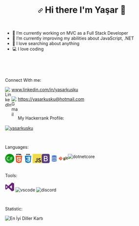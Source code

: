<h1 align="center" dir="auto"><a id="user-content--hi-there--" class="anchor" aria-hidden="true" href="#-hi-there--"><svg class="octicon octicon-link" viewBox="0 0 16 16" version="1.1" width="16" height="16" aria-hidden="true"><path fill-rule="evenodd" d="M7.775 3.275a.75.75 0 001.06 1.06l1.25-1.25a2 2 0 112.83 2.83l-2.5 2.5a2 2 0 01-2.83 0 .75.75 0 00-1.06 1.06 3.5 3.5 0 004.95 0l2.5-2.5a3.5 3.5 0 00-4.95-4.95l-1.25 1.25zm-4.69 9.64a2 2 0 010-2.83l2.5-2.5a2 2 0 012.83 0 .75.75 0 001.06-1.06 3.5 3.5 0 00-4.95 0l-2.5 2.5a3.5 3.5 0 004.95 4.95l1.25-1.25a.75.75 0 00-1.06-1.06l-1.25 1.25a2 2 0 01-2.83 0z"></path></svg></a> Hi there I'm Yaşar <g-emoji class="g-emoji" alias="wave" fallback-src="https://github.githubassets.com/images/icons/emoji/unicode/1f44b.png">👋</g-emoji> </h1>

<animated-image data-catalyst="" style="float: right;"><a target="_blank" rel="noopener noreferrer" href="https://camo.githubusercontent.com/f96fe25b150c6d62d6ff99b9f21006595c8cd757a24ebddf9d158297337cf6d1/68747470733a2f2f6d656469612e67697068792e636f6d2f6d656469612f31334867774773584630616947592f67697068792e676966" data-target="animated-image.originalLink" hidden=""><img align="right" alt="GIF" src="https://camo.githubusercontent.com/f96fe25b150c6d62d6ff99b9f21006595c8cd757a24ebddf9d158297337cf6d1/68747470733a2f2f6d656469612e67697068792e636f6d2f6d656469612f31334867774773584630616947592f67697068792e676966" data-canonical-src="https://media.giphy.com/media/13HgwGsXF0aiGY/giphy.gif" width="380" height="250" style="max-width: 50%;" data-target="animated-image.originalImage" hidden=""></a>
      <span class="AnimatedImagePlayer" data-target="animated-image.player">
        <a data-target="animated-image.replacedLink" class="AnimatedImagePlayer-images" href="https://camo.githubusercontent.com/f96fe25b150c6d62d6ff99b9f21006595c8cd757a24ebddf9d158297337cf6d1/68747470733a2f2f6d656469612e67697068792e636f6d2f6d656469612f31334867774773584630616947592f67697068792e676966" target="_blank" hidden="">       
        </a>
        
</br>            

- 🔭 I’m currently working on MVC as a Full Stack Developer                     
- 🌱 I’m currently improving my abilities about JavaScript, .NET
- 👀 I love searching about anything
- 💻 I love coding
   
</br>
</br>            
</br>            

          


Connect With me:

<p dir="auto"><a href="https://www.linkedin.com/in/yasarkusku/" rel="nofollow"><img align="left" target="_blank" src="https://raw.githubusercontent.com/yushi1007/yushi1007/main/images/linkedin.svg" alt="LinkedIn" width="21px" style="max-width: 100%;">   </a><a href="http://www.linkedin.com/in/yasarkusku/" rel="nofollow">www.linkedin.com/in/yasarkusku</a>
<br></p>
<p dir="auto"><a href="https://yasarkusku@hotmail.com" rel="nofollow"><img align="left" target="_blank" src="https://camo.githubusercontent.com/2894e78d55bdfa5cf008e3918dbc6e1cf80dad4366903a274ed265ed4d66bbd1/68747470733a2f2f77372e706e6777696e672e636f6d2f706e67732f3637372f3331352f706e672d7472616e73706172656e742d676d61696c2d636f6d70757465722d69636f6e732d656d61696c2d676f6f676c652d706c61792d676d61696c2d616e676c652d72656374616e676c652d747269616e676c652e706e67" alt="Gmail" width="21px" data-canonical-src="https://w7.pngwing.com/pngs/677/315/png-transparent-gmail-computer-icons-email-google-play-gmail-angle-rectangle-triangle.png" style="max-width: 100%;"></a><a href="mailto:https://yasarkusku@hotmail.com">https://yasarkusku@hotmail.com</a>
<br></p>

</br>            


My Hackerrank Profile:

<a href="https://www.hackerrank.com/yasarkusku" rel="nofollow"><img target="_blank" align="center" src="https://camo.githubusercontent.com/e18d7eecc06ed03c815d8d15d2af57af689d02c6c61ab16d4a64d43050ee60f8/68747470733a2f2f63646e332e69636f6e66696e6465722e636f6d2f646174612f69636f6e732f6c6f676f732d616e642d6272616e64732d61646f62652f3531322f3136305f4861636b657272616e6b2d3531322e706e67" alt="yasarkusku" height="30" width="30" data-canonical-src="https://cdn3.iconfinder.com/data/icons/logos-and-brands-adobe/512/160_Hackerrank-512.png" style="max-width: 100%;"></a>


            
</br>
           

<p>   

Languages:


<img align="left" alt="C#" width="30px" height="30" src="https://raw.githubusercontent.com/github/explore/80688e429a7d4ef2fca1e82350fe8e3517d3494d/topics/csharp/csharp.png" style="max-width: 100%;">

<img align="left" alt="Html5" width="30px" height="30" src="https://raw.githubusercontent.com/github/explore/80688e429a7d4ef2fca1e82350fe8e3517d3494d/topics/html/html.png" style="max-width: 100%;">

<img align="left" alt="Css" width="30px" height="30" src="https://raw.githubusercontent.com/github/explore/80688e429a7d4ef2fca1e82350fe8e3517d3494d/topics/css/css.png" style="max-width: 100%;">

<img align="left" alt="JavaScript" width="30px" height="30" src="https://raw.githubusercontent.com/github/explore/80688e429a7d4ef2fca1e82350fe8e3517d3494d/topics/javascript/javascript.png" style="max-width: 100%;">

<img align="left" alt="bootstrap" width="26px" height="30" src="https://raw.githubusercontent.com/github/explore/80688e429a7d4ef2fca1e82350fe8e3517d3494d/topics/bootstrap/bootstrap.png" style="max-width: 100%;">

<img align="left" alt="bootstrap" width="30px" height="30" src="https://raw.githubusercontent.com/github/explore/80688e429a7d4ef2fca1e82350fe8e3517d3494d/topics/sql/sql.png" style="max-width: 100%;">

<img src="https://raw.githubusercontent.com/github/explore/80688e429a7d4ef2fca1e82350fe8e3517d3494d/topics/git/git.png" width="30" height="30" align="left" style="max-width: 100%;">

<img src="https://camo.githubusercontent.com/9da8dcab869ba1c5c82b4499b523e33ba56f7fbd68cbf2a41ff141084896d61d/68747470733a2f2f75706c6f61642e77696b696d656469612e6f72672f77696b6970656469612f636f6d6d6f6e732f7468756d622f652f65652f2e4e45545f436f72655f4c6f676f2e7376672f3132303070782d2e4e45545f436f72655f4c6f676f2e7376672e706e67" alt="dotnetcore" width="30" height="30" data-canonical-src="https://upload.wikimedia.org/wikipedia/commons/thumb/e/ee/.NET_Core_Logo.svg/1200px-.NET_Core_Logo.svg.png" style="max-width: 100%;">
</p>


</br>            
         

Tools:
            
<img src="https://raw.githubusercontent.com/devicons/devicon/master/icons/visualstudio/visualstudio-plain.svg" alt="visualstudio" width="30" height="30" style="max-width: 100%;">      <img src="https://camo.githubusercontent.com/9f1816fe8f44878d77803324ce8e3e1c4d2afc4e3f167b237e93848d3597d4fc/68747470733a2f2f75706c6f61642e77696b696d656469612e6f72672f77696b6970656469612f636f6d6d6f6e732f7468756d622f392f39612f56697375616c5f53747564696f5f436f64655f312e33355f69636f6e2e7376672f3130323470782d56697375616c5f53747564696f5f436f64655f312e33355f69636f6e2e7376672e706e67" alt="vscode" width="30" height="30" data-canonical-src="https://upload.wikimedia.org/wikipedia/commons/thumb/9/9a/Visual_Studio_Code_1.35_icon.svg/1024px-Visual_Studio_Code_1.35_icon.svg.png" style="max-width: 100%;">          <img src="https://camo.githubusercontent.com/9197204cb5fe8007252fd5b2b6cc47b9c4318e16836fe645eccd35941b9ecb9c/68747470733a2f2f63646e342e69636f6e66696e6465722e636f6d2f646174612f69636f6e732f6c6f676f732d616e642d6272616e64732f3531322f39315f446973636f72645f6c6f676f5f6c6f676f732d3531322e706e67" alt="discord" width="30" height="30" data-canonical-src="https://cdn4.iconfinder.com/data/icons/logos-and-brands/512/91_Discord_logo_logos-512.png" style="max-width: 100%;">

</br>            

Statistic:

![En İyi Diller Kartı]( https://github-readme-stats.vercel.app/api/top-langs/?username=ysrksk&layout=compact )

